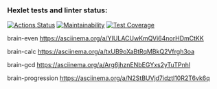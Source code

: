 ### Hexlet tests and linter status:
[![Actions Status](https://github.com/Tka4enkoKV/frontend-project-44/workflows/hexlet-check/badge.svg)](https://github.com/Tka4enkoKV/frontend-project-44/actions)
[![Maintainability](https://api.codeclimate.com/v1/badges/2cde5fd0ccb5f547afb6/maintainability)](https://codeclimate.com/github/Tka4enkoKV/frontend-project-44/maintainability)
[![Test Coverage](https://api.codeclimate.com/v1/badges/2cde5fd0ccb5f547afb6/test_coverage)](https://codeclimate.com/github/Tka4enkoKV/frontend-project-44/test_coverage)

brain-even
https://asciinema.org/a/YIULACUwKmQVi64norHDmCtKK

brain-calc
https://asciinema.org/a/txUB9oXaBtRqMBkQ2Vfrgh3oa

brain-gcd 
https://asciinema.org/a/Arg6jhznENbEGYxs2yTuTPnhl

brain-progression
https://asciinema.org/a/N2StBUVjd7idztl10R2T6vk6q